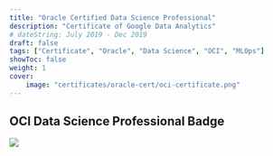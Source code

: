```yaml
---
title: "Oracle Certified Data Science Professional"
description: "Certificate of Google Data Analytics"
# dateString: July 2019 - Dec 2019
draft: false
tags: ["Certificate", "Oracle", "Data Science", "OCI", "MLOps"]
showToc: false
weight: 1
cover:
    image: "certificates/oracle-cert/oci-certificate.png"
--- 
```


## OCI Data Science Professional Badge
![](/certificates/oracle-cert/oci-badge.jpg)